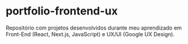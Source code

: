 # portfolio-frontend-ux
Repositório com projetos desenvolvidos durante meu aprendizado em Front-End (React, Next.js, JavaScript) e UX/UI (Google UX Design).
